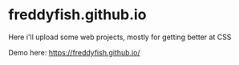 # freddyfish.github.io
Here i'll upload some web projects, mostly for getting better at CSS

Demo here: https://freddyfish.github.io/
